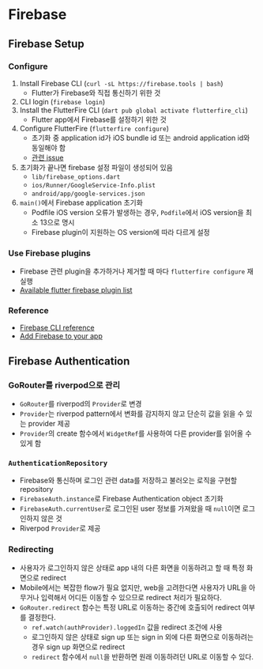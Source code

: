 # Firebase

## Firebase Setup

### Configure

1. Install Firebase CLI (`curl -sL https://firebase.tools | bash`)
   - Flutter가 Firebase와 직접 통신하기 위한 것
2. CLI login (`firebase login`)
3. Install the FlutterFire CLI (`dart pub global activate flutterfire_cli`)
   - Flutter app에서 Firebase를 설정하기 위한 것
4. Configure FlutterFire (`flutterfire configure`)
   - 초기화 중 application id가 iOS bundle id 또는 android application id와 동일해야 함
   - [관련 issue](https://github.com/firebase/flutterfire/issues/3698#issuecomment-701278748)
5. 초기화가 끝나면 firebase 설정 파일이 생성되어 있음
   - `lib/firebase_options.dart`
   - `ios/Runner/GoogleService-Info.plist`
   - `android/app/google-services.json`
6. `main()`에서 Firebase application 초기화
   - Podfile iOS version 오류가 발생하는 경우, `Podfile`에서 iOS version을 최소 13으로 명시
   - Firebase plugin이 지원하는 OS version에 따라 다르게 설정

### Use Firebase plugins

- Firebase 관련 plugin을 추가하거나 제거할 때 마다 `flutterfire configure` 재실행
- [Available flutter firebase plugin list](https://firebase.google.com/docs/flutter/setup?platform=ios#available-plugins)

### Reference

- [Firebase CLI reference](https://firebase.google.com/docs/cli)
- [Add Firebase to your app](https://firebase.google.com/docs/flutter/setup?platform=ios)

## Firebase Authentication

### GoRouter를 riverpod으로 관리

- `GoRouter`를 riverpod의 `Provider`로 변경
- `Provider`는 riverpod pattern에서 변화를 감지하지 않고 단순히 값을 읽을 수 있는 provider 제공
- `Provider`의 create 함수에서 `WidgetRef`를 사용하여 다른 provider를 읽어올 수 있게 함

### `AuthenticationRepository`

- Firebase와 통신하며 로그인 관련 data를 저장하고 불러오는 로직을 구현할 repository
- `FirebaseAuth.instance`로 Firebase Authentication object 초기화
- `FirebaseAuth.currentUser`로 로그인된 user 정보를 가져왔을 때 `null`이면 로그인하지 않은 것
- Riverpod `Provider`로 제공

### Redirecting

- 사용자가 로그인하지 않은 상태로 app 내의 다른 화면을 이동하려고 할 때 특정 화면으로 redirect
- Mobile에서는 복잡한 flow가 필요 없지만, web을 고려한다면 사용자가 URL을 아무거나 입력해서 어디든 이동할 수 있으므로 redirect 처리가 필요하다.
- `GoRouter.redirect` 함수는 특정 URL로 이동하는 중간에 호출되어 redirect 여부를 결정한다.
  - `ref.watch(authProvider).loggedIn` 값을 redirect 조건에 사용
  - 로그인하지 않은 상태로 sign up 또는 sign in 외에 다른 화면으로 이동하려는 경우 sign up 화면으로 redirect
  - `redirect` 함수에서 `null`을 반환하면 원래 이동하려던 URL로 이동할 수 있다.
